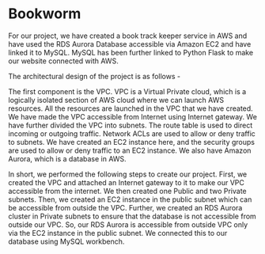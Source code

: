 # Bookworm

For our project, we have created a book track keeper service in AWS and have used the RDS Aurora Database accessible via Amazon EC2 and have linked it to MySQL. MySQL has been further linked to Python Flask to make our website connected with AWS. 

The architectural design of the project is as follows - 

The first component is the VPC. VPC is a Virtual Private cloud, which is a logically isolated section of AWS cloud where we can launch AWS resources. All the resources are launched in the VPC that we have created. We have made the VPC accessible from Internet using Internet gateway. We have further divided the VPC into subnets. The route table is used to direct incoming or outgoing traffic. Network ACLs are used to allow or deny traffic to subnets. We have created an EC2 instance here, and the security groups are used to allow or deny traffic to an EC2 instance. We also have Amazon Aurora, which is a database in AWS. 

In short, we performed the following steps to create our project. First, we created the VPC and attached an Internet gateway to it to make our VPC accessible from the internet. We then created one Public and two Private subnets. Then, we created an EC2 instance in the public subnet which can be accessible from outside the VPC. Further, we created an RDS Aurora cluster in Private subnets to ensure that the database is not accessible from outside our VPC. So, our RDS Aurora is accessible from outside VPC only via the EC2 instance in the public subnet. We connected this to our database using MySQL workbench. 


